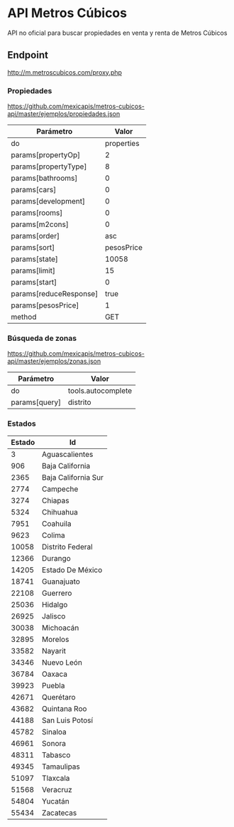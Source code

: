 API Metros Cúbicos
==================

API no oficial para buscar propiedades en venta y renta de Metros Cúbicos

## Endpoint

http://m.metroscubicos.com/proxy.php

### Propiedades

https://github.com/mexicapis/metros-cubicos-api/master/ejemplos/propiedades.json

| Parámetro              | Valor      |
|------------------------|------------|
| do                     | properties |
| params[propertyOp]     | 2          |
| params[propertyType]   | 8          |
| params[bathrooms]      | 0          |
| params[cars]           | 0          |
| params[development]    | 0          |
| params[rooms]          | 0          |
| params[m2cons]         | 0          |
| params[order]          | asc        |
| params[sort]           | pesosPrice |
| params[state]          | 10058      |
| params[limit]          | 15         |
| params[start]          | 0          |
| params[reduceResponse] | true       |
| params[pesosPrice]     | 1          |
| method                 | GET        |

### Búsqueda de zonas

https://github.com/mexicapis/metros-cubicos-api/master/ejemplos/zonas.json

| Parámetro              | Valor              |
|------------------------|--------------------|
| do                     | tools.autocomplete |
| params[query]          | distrito           |

### Estados

| Estado | Id                  |   
|--------|---------------------|
| 3      | Aguascalientes      |
| 906    | Baja California     |
| 2365   | Baja California Sur |
| 2774   | Campeche            |
| 3274   | Chiapas             |
| 5324   | Chihuahua           |
| 7951   | Coahuila            |
| 9623   | Colima              |
| 10058  | Distrito Federal    |
| 12366  | Durango             |
| 14205  | Estado De México    |
| 18741  | Guanajuato          |
| 22108  | Guerrero            |
| 25036  | Hidalgo             |
| 26925  | Jalisco             |
| 30038  | Michoacán           |
| 32895  | Morelos             |
| 33582  | Nayarit             |
| 34346  | Nuevo León          |
| 36784  | Oaxaca              |
| 39923  | Puebla              |
| 42671  | Querétaro           |
| 43682  | Quintana Roo        |
| 44188  | San Luis Potosí     |
| 45782  | Sinaloa             |
| 46961  | Sonora              |
| 48311  | Tabasco             |
| 49345  | Tamaulipas          |
| 51097  | Tlaxcala            |
| 51568  | Veracruz            |
| 54804  | Yucatán             |
| 55434  | Zacatecas           |
